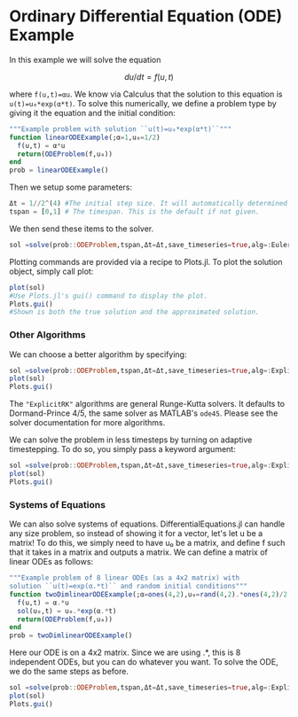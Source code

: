 # Ordinary Differential Equation (ODE) Example

In this example we will solve the equation

```math
du/dt = f(u,t)
```

where ``f(u,t)=αu``. We know via Calculus that the solution to this equation is
``u(t)=u₀*exp(α*t)``. To solve this numerically, we define a problem type by
giving it the equation and the initial condition:

```julia
"""Example problem with solution ``u(t)=u₀*exp(α*t)``"""
function linearODEExample(;α=1,u₀=1/2)
  f(u,t) = α*u
  return(ODEProblem(f,u₀))
end
prob = linearODEExample()
```

Then we setup some parameters:

```julia
Δt = 1//2^(4) #The initial step size. It will automatically determined if not given.
tspan = [0,1] # The timespan. This is the default if not given.
```

We then send these items to the solver.

```julia
sol =solve(prob::ODEProblem,tspan,Δt=Δt,save_timeseries=true,alg=:Euler)
```

Plotting commands are provided via a recipe to Plots.jl. To plot the solution
object, simply call plot:

```julia
plot(sol)
#Use Plots.jl's gui() command to display the plot.
Plots.gui()
#Shown is both the true solution and the approximated solution.
```

### Other Algorithms

We can choose a better algorithm by specifying:

```julia
sol =solve(prob::ODEProblem,tspan,Δt=Δt,save_timeseries=true,alg=:ExplicitRK)
plot(sol)
Plots.gui()
```

The `"ExplicitRK"` algorithms are general Runge-Kutta solvers. It defaults to
Dormand-Prince 4/5, the same solver as MATLAB's `ode45`. Please see the solver
documentation for more algorithms.

We can solve the problem in less timesteps by turning on adaptive timestepping. To
do so, you simply pass a keyword argument:

```julia
sol =solve(prob::ODEProblem,tspan,Δt=Δt,save_timeseries=true,alg=:ExplicitRK,adaptive=true)
plot(sol)
Plots.gui()
```

### Systems of Equations

We can also solve systems of equations. DifferentialEquations.jl can handle any
size problem, so instead of showing it for a vector, let's let u be a matrix!
To do this, we simply need to have u₀ be a matrix, and define f such that it
takes in a matrix and outputs a matrix. We can define a matrix of linear ODEs
as follows:

```julia
"""Example problem of 8 linear ODEs (as a 4x2 matrix) with
solution ``u(t)=exp(α.*t)`` and random initial conditions"""
function twoDimlinearODEExample(;α=ones(4,2),u₀=rand(4,2).*ones(4,2)/2)
  f(u,t) = α.*u
  sol(u₀,t) = u₀.*exp(α.*t)
  return(ODEProblem(f,u₀))
end
prob = twoDimlinearODEExample()
```

Here our ODE is on a 4x2 matrix. Since we are using .\*, this is 8 independent
ODEs, but you can do whatever you want. To solve the ODE, we do the same steps
as before.

```julia
sol =solve(prob::ODEProblem,tspan,Δt=Δt,save_timeseries=true,alg=:ExplicitRK)
plot(sol)
Plots.gui()
```
